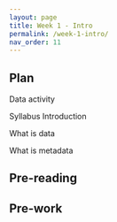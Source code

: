 ```yaml
---
layout: page
title: Week 1 - Intro
permalink: /week-1-intro/
nav_order: 11
---
```

## Plan

Data activity

Syllabus Introduction

What is data

What is metadata

## Pre-reading

## Pre-work

